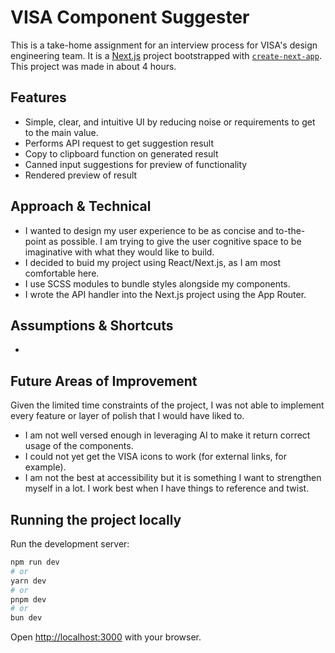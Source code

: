 # VISA Component Suggester
This is a take-home assignment for an interview process for VISA's design engineering team. It is a [Next.js](https://nextjs.org) project bootstrapped with [`create-next-app`](https://nextjs.org/docs/app/api-reference/cli/create-next-app). This project was made in about 4 hours.

## Features
- Simple, clear, and intuitive UI by reducing noise or requirements to get to the main value.
- Performs API request to get suggestion result
- Copy to clipboard function on generated result
- Canned input suggestions for preview of functionality
- Rendered preview of result

## Approach & Technical
- I wanted to design my user experience to be as concise and to-the-point as possible. I am trying to give the user cognitive space to be imaginative with what they would like to build.
- I decided to buid my project using React/Next.js, as I am most comfortable here.
- I use SCSS modules to bundle styles alongside my components.
- I wrote the API handler into the Next.js project using the App Router.

## Assumptions & Shortcuts
- 


## Future Areas of Improvement
Given the limited time constraints of the project, I was not able to implement every feature or layer of polish that I would have liked to.
- I am not well versed enough in leveraging AI to make it return correct usage of the components.
- I could not yet get the VISA icons to work (for external links, for example).
- I am not the best at accessibility but it is something I want to strengthen myself in a lot. I work best when I have things to reference and twist.

## Running the project locally

Run the development server:

```bash
npm run dev
# or
yarn dev
# or
pnpm dev
# or
bun dev
```

Open [http://localhost:3000](http://localhost:3000) with your browser.
